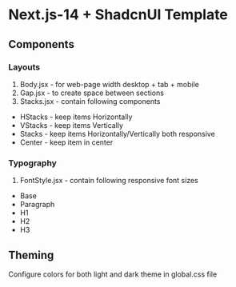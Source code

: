 # Next.js-14 + ShadcnUI Template

## Components

### Layouts

1. Body.jsx - for web-page width desktop + tab + mobile
2. Gap.jsx - to create space between sections
3. Stacks.jsx - contain following components
- HStacks - keep items Horizontally
- VStacks - keep items Vertically
- Stacks - keep items Horizontally/Vertically both responsive
- Center - keep item in center

### Typography

1. FontStyle.jsx - contain following responsive font sizes
- Base
- Paragraph
- H1
- H2
- H3

## Theming

Configure colors for both light and dark theme in global.css file

    
